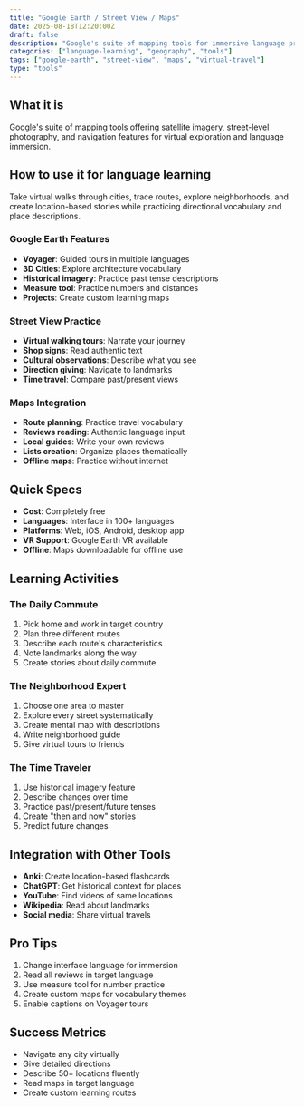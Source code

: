 ```yaml
---
title: "Google Earth / Street View / Maps"
date: 2025-08-18T12:20:00Z
draft: false
description: "Google's suite of mapping tools for immersive language practice through virtual exploration"
categories: ["language-learning", "geography", "tools"]
tags: ["google-earth", "street-view", "maps", "virtual-travel"]
type: "tools"
---
```


## What it is
Google's suite of mapping tools offering satellite imagery, street-level photography, and navigation features for virtual exploration and language immersion.

## How to use it for language learning
Take virtual walks through cities, trace routes, explore neighborhoods, and create location-based stories while practicing directional vocabulary and place descriptions.

### Google Earth Features
- **Voyager**: Guided tours in multiple languages
- **3D Cities**: Explore architecture vocabulary
- **Historical imagery**: Practice past tense descriptions
- **Measure tool**: Practice numbers and distances
- **Projects**: Create custom learning maps

### Street View Practice
- **Virtual walking tours**: Narrate your journey
- **Shop signs**: Read authentic text
- **Cultural observations**: Describe what you see
- **Direction giving**: Navigate to landmarks
- **Time travel**: Compare past/present views

### Maps Integration
- **Route planning**: Practice travel vocabulary
- **Reviews reading**: Authentic language input
- **Local guides**: Write your own reviews
- **Lists creation**: Organize places thematically
- **Offline maps**: Practice without internet

## Quick Specs
- **Cost**: Completely free
- **Languages**: Interface in 100+ languages
- **Platforms**: Web, iOS, Android, desktop app
- **VR Support**: Google Earth VR available
- **Offline**: Maps downloadable for offline use

## Learning Activities

### The Daily Commute
1. Pick home and work in target country
2. Plan three different routes
3. Describe each route's characteristics
4. Note landmarks along the way
5. Create stories about daily commute

### The Neighborhood Expert
1. Choose one area to master
2. Explore every street systematically
3. Create mental map with descriptions
4. Write neighborhood guide
5. Give virtual tours to friends

### The Time Traveler
1. Use historical imagery feature
2. Describe changes over time
3. Practice past/present/future tenses
4. Create "then and now" stories
5. Predict future changes

## Integration with Other Tools
- **Anki**: Create location-based flashcards
- **ChatGPT**: Get historical context for places
- **YouTube**: Find videos of same locations
- **Wikipedia**: Read about landmarks
- **Social media**: Share virtual travels

## Pro Tips
1. Change interface language for immersion
2. Read all reviews in target language
3. Use measure tool for number practice
4. Create custom maps for vocabulary themes
5. Enable captions on Voyager tours

## Success Metrics
- Navigate any city virtually
- Give detailed directions
- Describe 50+ locations fluently
- Read maps in target language
- Create custom learning routes